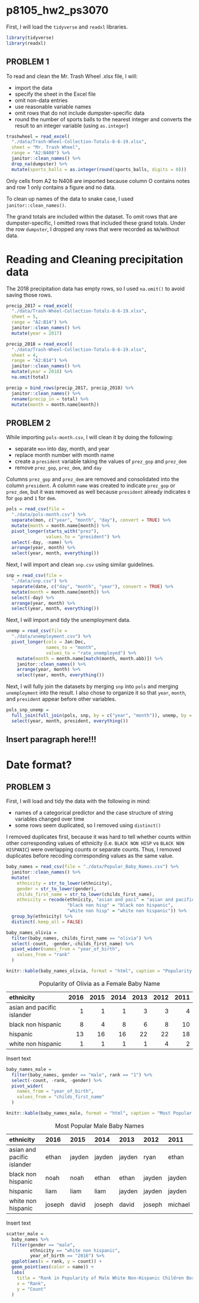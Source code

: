 p8105\_hw2\_ps3070
================

First, I will load the `tidyverse` and `readxl` libraries.

``` r
library(tidyverse)
library(readxl)
```

PROBLEM 1
---------

To read and clean the Mr. Trash Wheel .xlsx file, I will:

-   import the data
-   specify the sheet in the Excel file
-   omit non-data entries
-   use reasonable variable names
-   omit rows that do not include dumpster-specific data
-   round the number of sports balls to the nearest integer and converts the result to an integer variable (using `as.integer`)

``` r
trashwheel = read_excel(
  "./data/Trash-Wheel-Collection-Totals-8-6-19.xlsx",
  sheet = "Mr. Trash Wheel",
  range = "A2:N408") %>%
  janitor::clean_names() %>% 
  drop_na(dumpster) %>% 
  mutate(sports_balls = as.integer(round(sports_balls, digits = 0)))
```

Only cells from A2 to N408 are imported because column O contains notes and row 1 only contains a figure and no data.

To clean up names of the data to snake case, I used `janitor::clean_names()`.

The grand totals are included within the dataset. To omit rows that are dumpster-specific, I omitted rows that included these grand totals. Under the row `dumpster`, I dropped any rows that were recorded as `NA`/without data.

Reading and Cleaning precipitation data
=======================================

The 2018 precipitation data has empty rows, so I used `na.omit()` to avoid saving those rows.

``` r
precip_2017 = read_excel(
  "./data/Trash-Wheel-Collection-Totals-8-6-19.xlsx",
  sheet = 5,
  range = "A2:B14") %>% 
  janitor::clean_names() %>% 
  mutate(year = 2017)

precip_2018 = read_excel(
  "./data/Trash-Wheel-Collection-Totals-8-6-19.xlsx",
  sheet = 4,
  range = "A2:B14") %>% 
  janitor::clean_names() %>% 
  mutate(year = 2018) %>% 
  na.omit(total)

precip = bind_rows(precip_2017, precip_2018) %>% 
  janitor::clean_names() %>% 
  rename(precip_in = total) %>%
  mutate(month = month.name[month])
```

PROBLEM 2
---------

While importing `pols-month.csv`, I will clean it by doing the following:

-   separate `mon` into day, month, and year
-   replace month number with month name
-   create a `president` variable taking the values of `prez_gop` and `prez_dem`
-   remove `prez_gop`, `prez_dem`, and `day`

Columns `prez_gop` and `prez_dem` are removed and consolidated into the column `president`. A column `name` was created to indicate `prez_gop` or `prez_dem`, but it was removed as well because `president` already indicates `0` for `gop` and `1` for `dem`.

``` r
pols = read_csv(file = 
  "./data/pols-month.csv") %>% 
  separate(mon, c("year", "month", "day"), convert = TRUE) %>% 
  mutate(month = month.name[month]) %>% 
  pivot_longer(starts_with("prez"),
               values_to = "president") %>% 
  select(-day, -name) %>% 
  arrange(year, month) %>% 
  select(year, month, everything())
```

Next, I will import and clean `snp.csv` using similar guidelines.

``` r
snp = read_csv(file = 
  "./data/snp.csv") %>% 
  separate(date, c("day", "month", "year"), convert = TRUE) %>% 
  mutate(month = month.name[month]) %>% 
  select(-day) %>% 
  arrange(year, month) %>% 
  select(year, month, everything())
```

Next, I will import and tidy the unemployment data.

``` r
unemp = read_csv(file = 
  "./data/unemployment.csv") %>% 
  pivot_longer(cols = Jan:Dec,
               names_to = "month",
               values_to = "rate_unemployed") %>% 
    mutate(month = month.name[match(month, month.abb)]) %>% 
    janitor::clean_names() %>%
    arrange(year, month) %>%
    select(year, month, everything())
```

Next, I will fully join the datasets by merging `snp` into `pols` and merging `unemployment` into the result. I also chose to organize it so that `year`, `month`, and `president` appear before other variables.

``` r
pols_snp_unemp =
  full_join(full_join(pols, snp, by = c("year", "month")), unemp, by = c("year", "month")) %>% 
  select(year, month, president, everything())
```

Insert paragraph here!!!
------------------------

Date format?
============

PROBLEM 3
---------

First, I will load and tidy the data with the following in mind:

-   names of a categorical predictor and the case structure of string variables changed over time
-   some rows seem duplicated, so I removed using `distinct()`

I removed duplicates first, because it was hard to tell whether counts within other corresponding values of ethnicity (i.e. `BLACK NON HISP` vs `BLACK NON HISPANIC`) were overlapping counts or separate counts. Thus, I removed duplicates before recoding corresponding values as the same value.

``` r
baby_names = read_csv(file = "./data/Popular_Baby_Names.csv") %>% 
  janitor::clean_names() %>% 
  mutate(
    ethnicity = str_to_lower(ethnicity),
    gender = str_to_lower(gender),
    childs_first_name = str_to_lower(childs_first_name),
    ethnicity = recode(ethnicity, "asian and paci" = "asian and pacific islander",
                       "black non hisp" = "black non hispanic",
                       "white non hisp" = "white non hispanic")) %>% 
  group_by(ethnicity) %>% 
  distinct(.keep_all = FALSE)

baby_names_olivia =
  filter(baby_names, childs_first_name == "olivia") %>% 
  select(-count, -gender,-childs_first_name) %>% 
  pivot_wider(names_from = "year_of_birth",
    values_from = "rank"
  )

knitr::kable(baby_names_olivia, format = "html", caption = "Popularity of Olivia as a Female Baby Name")
```

<table>
<caption>
Popularity of Olivia as a Female Baby Name
</caption>
<thead>
<tr>
<th style="text-align:left;">
ethnicity
</th>
<th style="text-align:right;">
2016
</th>
<th style="text-align:right;">
2015
</th>
<th style="text-align:right;">
2014
</th>
<th style="text-align:right;">
2013
</th>
<th style="text-align:right;">
2012
</th>
<th style="text-align:right;">
2011
</th>
</tr>
</thead>
<tbody>
<tr>
<td style="text-align:left;">
asian and pacific islander
</td>
<td style="text-align:right;">
1
</td>
<td style="text-align:right;">
1
</td>
<td style="text-align:right;">
1
</td>
<td style="text-align:right;">
3
</td>
<td style="text-align:right;">
3
</td>
<td style="text-align:right;">
4
</td>
</tr>
<tr>
<td style="text-align:left;">
black non hispanic
</td>
<td style="text-align:right;">
8
</td>
<td style="text-align:right;">
4
</td>
<td style="text-align:right;">
8
</td>
<td style="text-align:right;">
6
</td>
<td style="text-align:right;">
8
</td>
<td style="text-align:right;">
10
</td>
</tr>
<tr>
<td style="text-align:left;">
hispanic
</td>
<td style="text-align:right;">
13
</td>
<td style="text-align:right;">
16
</td>
<td style="text-align:right;">
16
</td>
<td style="text-align:right;">
22
</td>
<td style="text-align:right;">
22
</td>
<td style="text-align:right;">
18
</td>
</tr>
<tr>
<td style="text-align:left;">
white non hispanic
</td>
<td style="text-align:right;">
1
</td>
<td style="text-align:right;">
1
</td>
<td style="text-align:right;">
1
</td>
<td style="text-align:right;">
1
</td>
<td style="text-align:right;">
4
</td>
<td style="text-align:right;">
2
</td>
</tr>
</tbody>
</table>
Insert text

``` r
baby_names_male =
  filter(baby_names, gender == "male", rank == "1") %>% 
  select(-count, -rank, -gender) %>% 
  pivot_wider(
    names_from = "year_of_birth",
    values_from = "childs_first_name"
  ) 

knitr::kable(baby_names_male, format = "html", caption = "Most Popular Male Baby Names")
```

<table>
<caption>
Most Popular Male Baby Names
</caption>
<thead>
<tr>
<th style="text-align:left;">
ethnicity
</th>
<th style="text-align:left;">
2016
</th>
<th style="text-align:left;">
2015
</th>
<th style="text-align:left;">
2014
</th>
<th style="text-align:left;">
2013
</th>
<th style="text-align:left;">
2012
</th>
<th style="text-align:left;">
2011
</th>
</tr>
</thead>
<tbody>
<tr>
<td style="text-align:left;">
asian and pacific islander
</td>
<td style="text-align:left;">
ethan
</td>
<td style="text-align:left;">
jayden
</td>
<td style="text-align:left;">
jayden
</td>
<td style="text-align:left;">
jayden
</td>
<td style="text-align:left;">
ryan
</td>
<td style="text-align:left;">
ethan
</td>
</tr>
<tr>
<td style="text-align:left;">
black non hispanic
</td>
<td style="text-align:left;">
noah
</td>
<td style="text-align:left;">
noah
</td>
<td style="text-align:left;">
ethan
</td>
<td style="text-align:left;">
ethan
</td>
<td style="text-align:left;">
jayden
</td>
<td style="text-align:left;">
jayden
</td>
</tr>
<tr>
<td style="text-align:left;">
hispanic
</td>
<td style="text-align:left;">
liam
</td>
<td style="text-align:left;">
liam
</td>
<td style="text-align:left;">
liam
</td>
<td style="text-align:left;">
jayden
</td>
<td style="text-align:left;">
jayden
</td>
<td style="text-align:left;">
jayden
</td>
</tr>
<tr>
<td style="text-align:left;">
white non hispanic
</td>
<td style="text-align:left;">
joseph
</td>
<td style="text-align:left;">
david
</td>
<td style="text-align:left;">
joseph
</td>
<td style="text-align:left;">
david
</td>
<td style="text-align:left;">
joseph
</td>
<td style="text-align:left;">
michael
</td>
</tr>
</tbody>
</table>
Insert text

``` r
scatter_male =
  baby_names %>% 
  filter(gender == "male",
         ethnicity == "white non hispanic",
         year_of_birth == "2016") %>% 
  ggplot(aes(x = rank, y = count)) +
  geom_point(aes(color = name)) + 
  labs(
    title = "Rank in Popularity of Male White Non-Hispanic Children Born in 2016",
    x = "Rank",
    y = "Count"
  )
```
